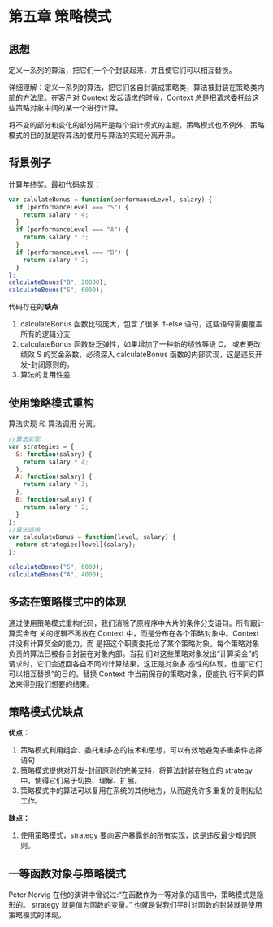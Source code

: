 # 第五章 策略模式

## 思想

定义一系列的算法，把它们一个个封装起来，并且使它们可以相互替换。

详细理解：定义一系列的算法，把它们各自封装成策略类，算法被封装在策略类内部的方法里。在客户对 Context 发起请求的时候，Context 总是把请求委托给这些策略对象中间的某一个进行计算。

将不变的部分和变化的部分隔开是每个设计模式的主题，策略模式也不例外，策略模式的目的就是将算法的使用与算法的实现分离开来。

## 背景例子

计算年终奖。最初代码实现：

```js
var calulateBonus = function(performanceLevel, salary) {
  if (performanceLevel === "S") {
    return salary * 4;
  }
  if (performanceLevel === "A") {
    return salary * 3;
  }
  if (performanceLevel === "B") {
    return salary * 2;
  }
};
calculateBouns("B", 20000);
calculateBouns("S", 6000);
```

代码存在的**缺点**

1. calculateBonus 函数比较庞大，包含了很多 if-else 语句，这些语句需要覆盖所有的逻辑分支
2. calculateBonus 函数缺乏弹性，如果增加了一种新的绩效等级 C， 或者更改绩效 S 的奖金系数，必须深入 calculateBonus 函数的内部实现，这是违反开发-封闭原则的。
3. 算法的复用性差

## 使用策略模式重构

算法实现 和 算法调用 分离。

```js
//算法实现
var strategies = {
  S: function(salary) {
    return salary * 4;
  },
  A: function(salary) {
    return salary * 3;
  },
  B: function(salary) {
    return salary * 2;
  }
};
//算法调用
var calculateBonus = function(level, salary) {
  return strategies[level](salary);
};

calculateBonus("S", 6000);
calculateBonus("A", 4000);
```

## 多态在策略模式中的体现

通过使用策略模式重构代码，我们消除了原程序中大片的条件分支语句。所有跟计算奖金有 关的逻辑不再放在 Context 中，而是分布在各个策略对象中。Context 并没有计算奖金的能力，而 是把这个职责委托给了某个策略对象。每个策略对象负责的算法已被各自封装在对象内部。当我 们对这些策略对象发出“计算奖金”的请求时，它们会返回各自不同的计算结果，这正是对象多 态性的体现，也是“它们可以相互替换”的目的。替换 Context 中当前保存的策略对象，便能执 行不同的算法来得到我们想要的结果。

## 策略模式优缺点

**优点：**

1. 策略模式利用组合、委托和多态的技术和思想，可以有效地避免多重条件选择语句
2. 策略模式提供对开发-封闭原则的完美支持，将算法封装在独立的 strategy 中，使得它们易于切换、理解、扩展。
3. 策略模式中的算法可以复用在系统的其他地方，从而避免许多重复的复制粘贴工作。

**缺点：**

1. 使用策略模式，strategy 要向客户暴露他的所有实现，这是违反最少知识原则。

## 一等函数对象与策略模式

Peter Norvig 在他的演讲中曾说过:“在函数作为一等对象的语言中，策略模式是隐形的。 strategy 就是值为函数的变量。” 也就是说我们平时对函数的封装就是使用策略模式的体现。
